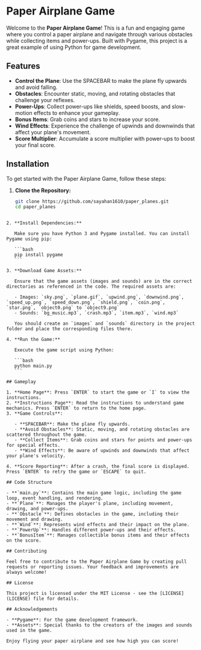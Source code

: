 # Paper Airplane Game

Welcome to the **Paper Airplane Game**! This is a fun and engaging game where you control a paper airplane and navigate through various obstacles while collecting items and power-ups. Built with Pygame, this project is a great example of using Python for game development.

## Features

- **Control the Plane**: Use the SPACEBAR to make the plane fly upwards and avoid falling.
- **Obstacles**: Encounter static, moving, and rotating obstacles that challenge your reflexes.
- **Power-Ups**: Collect power-ups like shields, speed boosts, and slow-motion effects to enhance your gameplay.
- **Bonus Items**: Grab coins and stars to increase your score.
- **Wind Effects**: Experience the challenge of upwinds and downwinds that affect your plane's movement.
- **Score Multiplier**: Accumulate a score multiplier with power-ups to boost your final score.

## Installation

To get started with the Paper Airplane Game, follow these steps:

1. **Clone the Repository:**

   ```bash
   git clone https://github.com/sayahan1610/paper_planes.git
   cd paper_planes
   ```

````

2. **Install Dependencies:**

   Make sure you have Python 3 and Pygame installed. You can install Pygame using pip:

   ```bash
   pip install pygame
   ```

3. **Download Game Assets:**

   Ensure that the game assets (images and sounds) are in the correct directories as referenced in the code. The required assets are:

   - Images: `sky.png`, `plane.gif`, `upwind.png`, `downwind.png`, `speed_up.png`, `speed_down.png`, `shield.png`, `coin.png`, `star.png`, `object0.png` to `object9.png`
   - Sounds: `bg_music.mp3`, `crash.mp3`, `item.mp3`, `wind.mp3`

   You should create an `images` and `sounds` directory in the project folder and place the corresponding files there.

4. **Run the Game:**

   Execute the game script using Python:

   ```bash
   python main.py
   ```

## Gameplay

1. **Home Page**: Press `ENTER` to start the game or `I` to view the instructions.
2. **Instructions Page**: Read the instructions to understand game mechanics. Press `ENTER` to return to the home page.
3. **Game Controls**:

   - **SPACEBAR**: Make the plane fly upwards.
   - **Avoid Obstacles**: Static, moving, and rotating obstacles are scattered throughout the game.
   - **Collect Items**: Grab coins and stars for points and power-ups for special effects.
   - **Wind Effects**: Be aware of upwinds and downwinds that affect your plane's velocity.

4. **Score Reporting**: After a crash, the final score is displayed. Press `ENTER` to retry the game or `ESCAPE` to quit.

## Code Structure

- **`main.py`**: Contains the main game logic, including the game loop, event handling, and rendering.
- **`Plane`**: Manages the player's plane, including movement, drawing, and power-ups.
- **`Obstacle`**: Defines obstacles in the game, including their movement and drawing.
- **`Wind`**: Represents wind effects and their impact on the plane.
- **`PowerUp`**: Handles different power-ups and their effects.
- **`BonusItem`**: Manages collectible bonus items and their effects on the score.

## Contributing

Feel free to contribute to the Paper Airplane Game by creating pull requests or reporting issues. Your feedback and improvements are always welcome!

## License

This project is licensed under the MIT License - see the [LICENSE](LICENSE) file for details.

## Acknowledgements

- **Pygame**: For the game development framework.
- **Assets**: Special thanks to the creators of the images and sounds used in the game.

Enjoy flying your paper airplane and see how high you can score!
````
